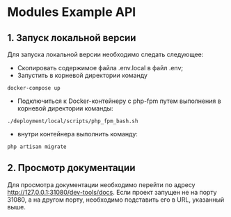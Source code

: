 # Modules Example API

## 1. Запуск локальной версии

Для запуска локальной версии необходимо следать следующее:

- Скопировать содержимое файла .env.local в файл .env;
- Запустить в корневой директории команду
```shell script
docker-compose up
```

- Подключиться к Docker-контейнеру с php-fpm путем выполнения в корневой директории команды:
```shell script
./deployment/local/scripts/php_fpm_bash.sh
```

- внутри контейнера выполнить команду:
```shell script
php artisan migrate
```

## 2. Просмотр документации

Для просмотра документации необходимо перейти по адресу
http://127.0.0.1:31080/dev-tools/docs.
Если проект запущен не на порту 31080, а на другом порту, необходимо
подставить его в URL, указанный выше.
